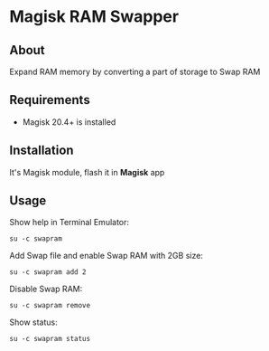 # Magisk RAM Swapper
## About
Expand RAM memory by converting a part of storage to Swap RAM

## Requirements
- Magisk 20.4+ is installed

## Installation
It's Magisk module, flash it in **Magisk** app

## Usage
Show help in Terminal Emulator:

```
su -c swapram
```

Add Swap file and enable Swap RAM with 2GB size:

```
su -c swapram add 2
```

Disable Swap RAM:

```
su -c swapram remove
```

Show status:

```
su -c swapram status
```
